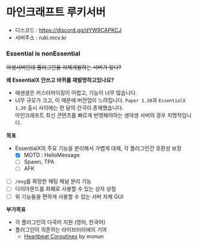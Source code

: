 # 마인크래프트 루키서버
* 디스코드 : https://discord.gg/dYW9CAPKCJ
* 서버주소 : ruki.mcv.kr

### Essential is nonEssential
~~야생서버인데 플러그인을 자체개발하는 서버가 있다?~~

**왜 EssentialX 안쓰고 바퀴를 재발명하고있나요?**
* 에센셜은 커스터마이징이 어렵고, 기능이 너무 많습니다.
* 너무 규모가 크고, 이 때문에 버전업이 느려집니다. `Paper 1.20`과 `EssentialX 1.20` 출시 사이에는 한 달의 간극이 존재했습니다.  
  마인크래프트 최신 콘텐츠를 빠르게 반영해야하는 생야생 서버의 경우 치명적입니다.

**목표**
* EssentialX의 주요 기능을 분리해서 가볍게 대체, 각 플러그인간 호환성 보장
  * [X] MOTD : HelloMessage
  * [ ] Spawn, TPA
  * [ ] AFK
* [ ] `/msg`를 확장한 채팅 채널 분리 기능
* [ ] 다이아몬드를 화폐로 사용할 수 있는 상자 상점
* [ ] 위 기능들을 편하게 사용할 수 있는 서버 자체 GUI

**부가목표**
* 각 플러그인의 다국어 지원 (영어, 한국어)
* 플러그인이 의존하는 라이브러리에의 기여
  * [Heartbeat Coroutines](https://github.com/monun/heartbeat-coroutines) by monun
